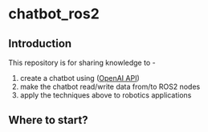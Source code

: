 # chatbot_ros2
## Introduction
This repository is for sharing knowledge to -
1) create a chatbot using ([OpenAI API](https://openai.com/index/openai-api/))
2) make the chatbot read/write data from/to ROS2 nodes
3) apply the techniques above to robotics applications

## Where to start?

